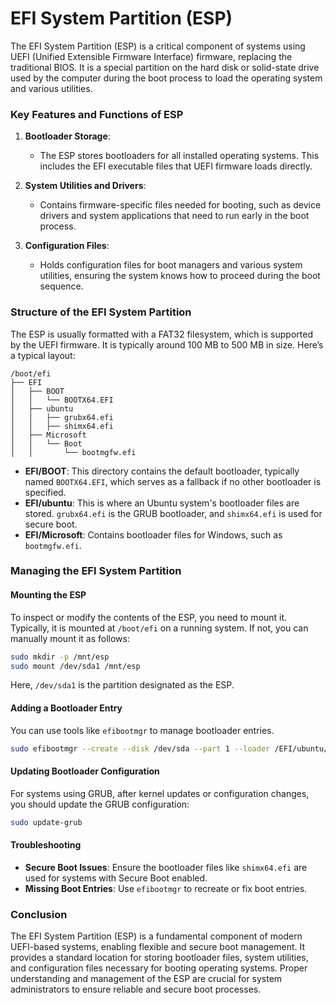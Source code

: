 # EFI System Partition (ESP)
The EFI System Partition (ESP) is a critical component of systems using UEFI (Unified Extensible Firmware Interface) firmware, replacing the traditional BIOS. It is a special partition on the hard disk or solid-state drive used by the computer during the boot process to load the operating system and various utilities.

### Key Features and Functions of ESP

1. **Bootloader Storage**:
   - The ESP stores bootloaders for all installed operating systems. This includes the EFI executable files that UEFI firmware loads directly.

2. **System Utilities and Drivers**:
   - Contains firmware-specific files needed for booting, such as device drivers and system applications that need to run early in the boot process.

3. **Configuration Files**:
   - Holds configuration files for boot managers and various system utilities, ensuring the system knows how to proceed during the boot sequence.

### Structure of the EFI System Partition

The ESP is usually formatted with a FAT32 filesystem, which is supported by the UEFI firmware. It is typically around 100 MB to 500 MB in size. Here’s a typical layout:

```
/boot/efi
├── EFI
│   ├── BOOT
│   │   └── BOOTX64.EFI
│   ├── ubuntu
│   │   ├── grubx64.efi
│   │   ├── shimx64.efi
│   ├── Microsoft
│   │   └── Boot
│   │       └── bootmgfw.efi
```

- **EFI/BOOT**: This directory contains the default bootloader, typically named `BOOTX64.EFI`, which serves as a fallback if no other bootloader is specified.
- **EFI/ubuntu**: This is where an Ubuntu system's bootloader files are stored. `grubx64.efi` is the GRUB bootloader, and `shimx64.efi` is used for secure boot.
- **EFI/Microsoft**: Contains bootloader files for Windows, such as `bootmgfw.efi`.

### Managing the EFI System Partition

#### Mounting the ESP
To inspect or modify the contents of the ESP, you need to mount it. Typically, it is mounted at `/boot/efi` on a running system. If not, you can manually mount it as follows:

```bash
sudo mkdir -p /mnt/esp
sudo mount /dev/sda1 /mnt/esp
```

Here, `/dev/sda1` is the partition designated as the ESP.

#### Adding a Bootloader Entry
You can use tools like `efibootmgr` to manage bootloader entries.

```bash
sudo efibootmgr --create --disk /dev/sda --part 1 --loader /EFI/ubuntu/grubx64.efi --label "Ubuntu"
```

#### Updating Bootloader Configuration
For systems using GRUB, after kernel updates or configuration changes, you should update the GRUB configuration:

```bash
sudo update-grub
```

#### Troubleshooting
- **Secure Boot Issues**: Ensure the bootloader files like `shimx64.efi` are used for systems with Secure Boot enabled.
- **Missing Boot Entries**: Use `efibootmgr` to recreate or fix boot entries.

### Conclusion

The EFI System Partition (ESP) is a fundamental component of modern UEFI-based systems, enabling flexible and secure boot management. It provides a standard location for storing bootloader files, system utilities, and configuration files necessary for booting operating systems. Proper understanding and management of the ESP are crucial for system administrators to ensure reliable and secure boot processes.
